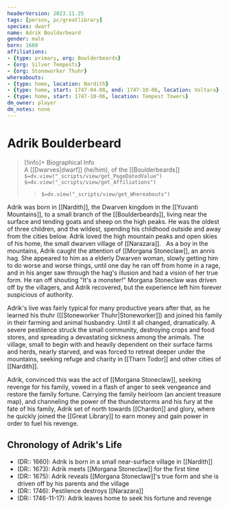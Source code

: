 ```yaml
---
headerVersion: 2023.11.25
tags: [person, pc/greatlibrary]
species: dwarf
name: Adrik Boulderbeard
gender: male
born: 1660
affiliations:
- {type: primary, org: Boulderbeards}
- {org: Silver Tempests}
- {org: Stoneworker Thuhr}
whereabouts: 
- {type: home, location: Nardith}
- {type: home, start: 1747-04-08, end: 1747-10-06, location: Voltara}
- {type: home, start: 1747-10-06, location: Tempest Towers}
dm_owner: player
dm_notes: none
---
```

# Adrik Boulderbeard
>[!info]+ Biographical Info  
> A [[Dwarves|dwarf]] (he/him), of the [[Boulderbeards]]  
> `$=dv.view("_scripts/view/get_PageDatedValue")`  
> `$=dv.view("_scripts/view/get_Affiliations")`  
>> `$=dv.view("_scripts/view/get_Whereabouts")`

Adrik was born in [[Nardith]], the Dwarven kingdom in the [[Yuvanti Mountains]], to a small branch of the [[Boulderbeards]], living near the surface and tending goats and sheep on the high peaks. He was the oldest of three children, and the wildest, spending his childhood outside and away from the cities below. Adrik loved the high mountain peaks and open skies of his home, the small dwarven village of [[Narazara]]. 
 
As a boy in the mountains, Adrik caught the attention of [[Morgana Stoneclaw]], an annis hag. She appeared to him as a elderly Dwarven woman, slowly getting him to do worse and worse things, until one day he ran off from home in a rage, and in his anger saw through the hag's illusion and had a vision of her true form. He ran off shouting "It's a monster!" Morgana Stoneclaw was driven off by the villagers, and Adrik recovered, but the experience left him forever suspicious of authority. 

Adrik's live was fairly typical for many productive years after that, as he learned his thuhr ([[Stoneworker Thuhr|Stoneworker]]) and joined his family in their farming and animal husbandry. Until it all changed, dramatically. A severe pestilence struck the small community, destroying crops and food stores, and spreading a devastating sickness among the animals. The village, small to begin with and heavily dependent on their surface farms and herds, nearly starved, and was forced to retreat deeper under the mountains, seeking refuge and charity in [[Tharn Todor]] and other cities of [[Nardith]]. 

Adrik, convinced this was the act of [[Morgana Stoneclaw]], seeking revenge for his family, vowed in a flash of anger to seek vengeance and restore the family fortune. Carrying the family heirloom (an ancient treasure map), and channeling the power of the thunderstorms and his fury at the fate of his family, Adrik set of north towards [[Chardon]] and glory, where he quickly joined the [[Great Library]] to earn money and gain power in order to fuel his revenge.

## Chronology of Adrik's Life

- (DR:: 1660): Adrik is born in a small near-surface village in [[Nardith]]
- (DR:: 1673): Adrik meets [[Morgana Stoneclaw]] for the first time
- (DR:: 1675): Adrik reveals [[Morgana Stoneclaw]]'s true form and she is driven off by his parents and the village
- (DR:: 1746): Pestilence destroys [[Narazara]]
- (DR:: 1746-11-17): Adrik leaves home to seek his fortune and revenge